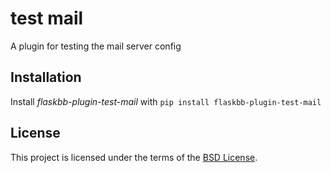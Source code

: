 test mail
=========


A plugin for testing the mail server config


Installation
------------

Install *flaskbb-plugin-test-mail* with
``pip install flaskbb-plugin-test-mail``


License
-------
This project is licensed under the terms of the [BSD License](/LICENSE).
